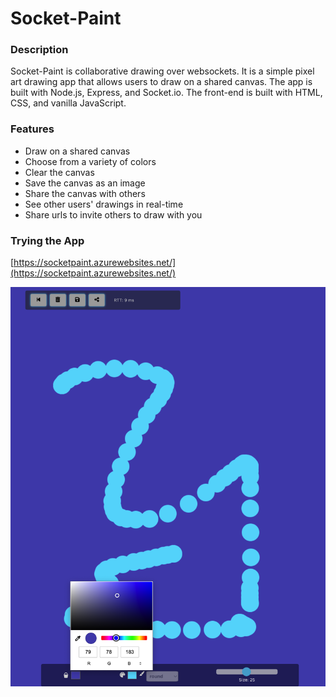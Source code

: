 # Socket-Paint

### Description
Socket-Paint is collaborative drawing over websockets. It is a simple pixel art drawing app that allows users to draw on a shared canvas. The app is built with Node.js, Express, and Socket.io. The front-end is built with HTML, CSS, and vanilla JavaScript.

### Features
- Draw on a shared canvas
- Choose from a variety of colors
- Clear the canvas
- Save the canvas as an image
- Share the canvas with others
- See other users' drawings in real-time
- Share urls to invite others to draw with you

### Trying the App
[https://socketpaint.azurewebsites.net/](https://socketpaint.azurewebsites.net/)

![App screenshot](screen.png)

